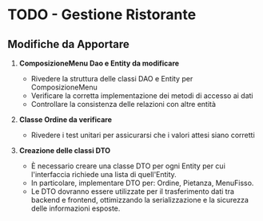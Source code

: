 # TODO - Gestione Ristorante

## Modifiche da Apportare

1. **ComposizioneMenu Dao e Entity da modificare**

   - Rivedere la struttura delle classi DAO e Entity per ComposizioneMenu
   - Verificare la corretta implementazione dei metodi di accesso ai dati
   - Controllare la consistenza delle relazioni con altre entità

2. **Classe Ordine da verificare**

   - Rivedere i test unitari per assicurarsi che i valori attesi siano corretti

3. **Creazione delle classi DTO**
   - È necessario creare una classe DTO per ogni Entity per cui l'interfaccia richiede una lista di quell'Entity.
   - In particolare, implementare DTO per: Ordine, Pietanza, MenuFisso.
   - Le DTO dovranno essere utilizzate per il trasferimento dati tra backend e frontend, ottimizzando la serializzazione e la sicurezza delle informazioni esposte.
